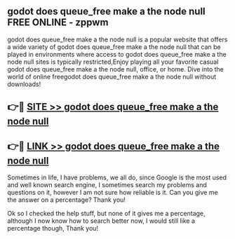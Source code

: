 ## godot does queue_free make a the node null FREE ONLINE - zppwm

godot does queue_free make a the node null is a popular website that offers a wide variety of godot does queue_free make a the node null that can be played in environments where access to godot does queue_free make a the node null sites is typically restricted,Enjoy playing all your favorite casual godot does queue_free make a the node null, office, or home. Dive into the world of online freegodot does queue_free make a the node null without downloads!

## 👉🔴 [SITE >> godot does queue_free make a the node null](http://news.freeplayer.one?title=godot_does_queue_free_make_a_the_node_null&ref=FRRE)

## 👉🔴 [LINK >> godot does queue_free make a the node null](http://news.freeplayer.one?title=godot_does_queue_free_make_a_the_node_null&ref=FREE)

Sometimes in life, I have problems, we all do, since Google is the most used and well known search engine, I sometimes search my problems and questions on it, however I am not sure how reliable is it. Can you give me the answer on a percentage? Thank you!

Ok so I checked the help stuff, but none of it gives me a percentage, although I now know how to search better now, I would still like a percentage though, Thank you!